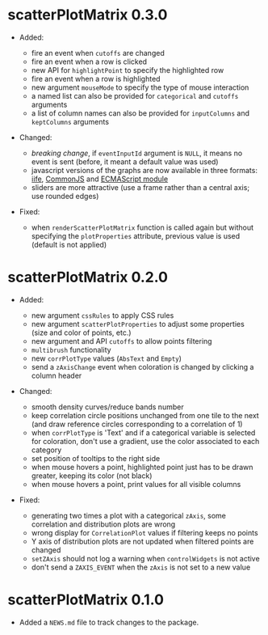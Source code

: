 # scatterPlotMatrix 0.3.0

* Added:
  * fire an event when `cutoffs` are changed
  * fire an event when a row is clicked
  * new API for `highlightPoint` to specify the highlighted row
  * fire an event when a row is highlighted
  * new argument `mouseMode` to specify the type of mouse interaction
  * a named list can also be provided for `categorical` and `cutoffs` arguments
  * a list of column names can also be provided for `inputColumns` and `keptColumns` arguments

* Changed:
  * *breaking change*, if `eventInputId` argument is `NULL`, it means no event is sent (before, it meant a default value was used)
  * javascript versions of the graphs are now available in three formats: [iife](https://esbuild.github.io/api/#format-iife), [CommonJS](https://esbuild.github.io/api/#format-commonjs) and [ECMAScript module](https://esbuild.github.io/api/#format-esm)
  * sliders are more attractive (use a frame rather than a central axis; use rounded edges)

* Fixed:
  * when `renderScatterPlotMatrix` function is called again but without specifying the `plotProperties` attribute, previous value is used (default is not applied)

# scatterPlotMatrix 0.2.0

* Added:
  * new argument `cssRules` to apply CSS rules
  * new argument `scatterPlotProperties` to adjust some properties (size and color of points, etc.)
  * new argument and API `cutoffs` to allow points filtering
  * `multibrush` functionality
  * new `corrPlotType` values (`AbsText` and `Empty`)
  * send a `zAxisChange` event when coloration is changed by clicking a column header

* Changed:
  * smooth density curves/reduce bands number
  * keep correlation circle positions unchanged from one tile to the next (and draw reference circles corresponding to a correlation of 1)
  * when `corrPlotType` is 'Text' and if a categorical variable is selected for coloration, don't use a gradient, use the color associated to each category
  * set position of tooltips to the right side
  * when mouse hovers a point, highlighted point just has to be drawn greater, keeping its color (not black)
  * when mouse hovers a point, print values for all visible columns

* Fixed:
  * generating two times a plot with a categorical `zAxis`, some correlation and distribution plots are wrong
  * wrong display for `CorrelationPlot` values if filtering keeps no points
  * Y axis of distribution plots are not updated when filtered points are changed
  * `setZAxis` should not log a warning when `controlWidgets` is not active
  * don't send a `ZAXIS_EVENT` when the `zAxis` is not set to a new value

# scatterPlotMatrix 0.1.0

* Added a `NEWS.md` file to track changes to the package.
